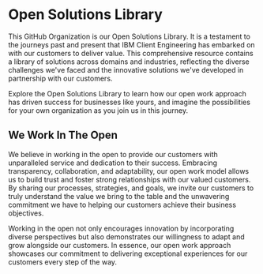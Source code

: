 # Open Solutions Library
This GitHub Organization is our Open Solutions Library. It is a testament to the journeys past and present that IBM Client Engineering has embarked on with our customers to deliver value. This comprehensive resource contains a library of solutions across domains and industries, reflecting the diverse challenges we've faced and the innovative solutions we've developed in partnership with our customers.

Explore the Open Solutions Library to learn how our open work approach has driven success for businesses like yours, and imagine the possibilities for your own organization as you join us in this journey.

## We Work In The Open
We believe in working in the open to provide our customers with unparalleled service and dedication to their success. Embracing transparency, collaboration, and adaptability, our open work model allows us to build trust and foster strong relationships with our valued customers. By sharing our processes, strategies, and goals, we invite our customers to truly understand the value we bring to the table and the unwavering commitment we have to helping our customers achieve their business objectives. 

Working in the open not only encourages innovation by incorporating diverse perspectives but also demonstrates our willingness to adapt and grow alongside our customers. In essence, our open work approach showcases our commitment to delivering exceptional experiences for our customers every step of the way.


